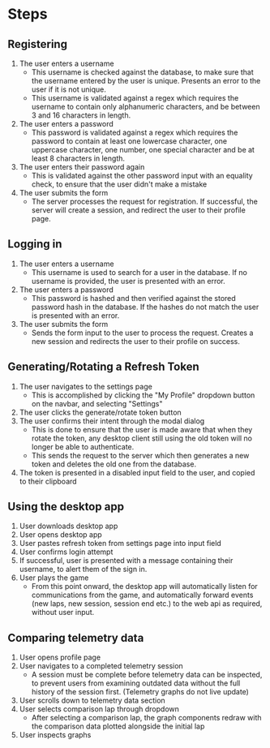 # Steps

## Registering

1. The user enters a username
    - This username is checked against the database, to make sure that the username entered by the user is unique. Presents an error to the user if it is not unique.
    - This username is validated against a regex which requires the username to contain only alphanumeric characters, and be between 3 and 16 characters in length.
2. The user enters a password
    - This password is validated against a regex which requires the password to contain at least one lowercase character, one uppercase character, one number, one special character and be at least 8 characters in length.
3. The user enters their password again
    - This is validated against the other password input with an equality check, to ensure that the user didn't make a mistake
4. The user submits the form
    - The server processes the request for registration. If successful, the server will create a session, and redirect the user to their profile page.

## Logging in

1. The user enters a username
    - This username is used to search for a user in the database. If no username is provided, the user is presented with an error.
2. The user enters a password
    - This password is hashed and then verified against the stored password hash in the database. If the hashes do not match the user is presented with an error.
3. The user submits the form
    - Sends the form input to the user to process the request. Creates a new session and redirects the user to their profile on success.

## Generating/Rotating a Refresh Token

1. The user navigates to the settings page
    - This is accomplished by clicking the "My Profile" dropdown button on the navbar, and selecting "Settings"
2. The user clicks the generate/rotate token button
3. The user confirms their intent through the modal dialog
    - This is done to ensure that the user is made aware that when they rotate the token, any desktop client still using the old token will no longer be able to authenticate.
    - This sends the request to the server which then generates a new token and deletes the old one from the database.
4. The token is presented in a disabled input field to the user, and copied to their clipboard

## Using the desktop app

1. User downloads desktop app
2. User opens desktop app
3. User pastes refresh token from settings page into input field
4. User confirms login attempt
5. If successful, user is presented with a message containing their username, to alert them of the sign in.
6. User plays the game
    - From this point onward, the desktop app will automatically listen for communications from the game, and automatically forward events (new laps, new session, session end etc.) to the web api as required, without user input.

## Comparing telemetry data

1. User opens profile page
2. User navigates to a completed telemetry session
    - A session must be complete before telemetry data can be inspected, to prevent users from examining outdated data without the full history of the session first. (Telemetry graphs do not live update)
3. User scrolls down to telemetry data section
4. User selects comparison lap through dropdown
    - After selecting a comparison lap, the graph components redraw with the comparison data plotted alongside the initial lap
5. User inspects graphs
